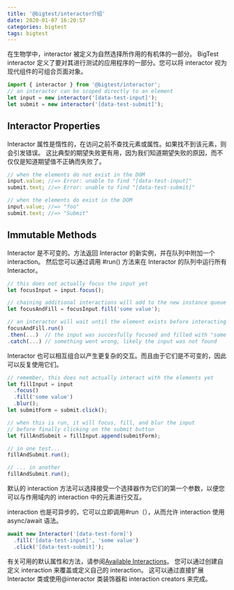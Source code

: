 ```yaml
---
title: '@bigtest/interactor介绍'
date: 2020-01-07 16:20:57
categories: bigtest
tags: bigtest
---
```


在生物学中，interactor 被定义为自然选择所作用的有机体的一部分。 BigTest interactor 定义了要对其进行测试的应用程序的一部分。您可以将 interactor 视为现代组件的可组合页面对象。

```js
import { interactor } from '@bigtest/interactor';
// an interactor can be scoped directly to an element
let input = new interactor('[data-test-input]');
let submit = new interactor('[data-test-submit]');
```

## Interactor Properties

Interactor 属性是惰性的，在访问之前不查找元素或属性。如果找不到该元素，则会引发错误。
这比典型的期望失败更有用，因为我们知道期望失败的原因，而不仅仅是知道期望值不正确而失败了。

```js
// when the elements do not exist in the DOM
input.value; //=> Error: unable to find "[data-test-input]"
submit.text; //=> Error: unable to find "[data-test-submit]"

// when the elements do exist in the DOM
input.value; //=> "foo"
submit.text; //=> "Submit"
```

## Immutable Methods

Interactor 是不可变的。方法返回 Interactor 的新实例，并在队列中附加一个 interaction。
然后您可以通过调用 #run() 方法来在 Interactor 的队列中运行所有 Interactor。

```js
// this does not actually focus the input yet
let focusInput = input.focus();

// chaining additional interactions will add to the new instance queue
let focusAndFill = focusInput.fill('some value');

// an interactor will wait until the element exists before interacting with it
focusAndFill.run()
.then(...)  // the input was succesfully focused and filled with "some value"
.catch(...) // something went wrong, likely the input was not found
```

Interactor 也可以相互组合以产生更复杂的交互。而且由于它们是不可变的，因此可以反复使用它们。

```js
// remember, this does not actually interact with the elements yet
let fillInput = input
  .focus()
  .fill('some value')
  .blur();
let submitForm = submit.click();

// when this is run, it will focus, fill, and blur the input
// before finally clicking on the submit button
let fillAndSubmit = fillInput.append(submitForm);

// in one test...
fillAndSubmit.run();

// ... in another
fillAndSubmit.run();
```

默认的 interaction 方法可以选择接受一个选择器作为它们的第一个参数，以便您可以与作用域内的 interaction 中的元素进行交互。

interaction 也是可异步的，它可以立即调用#run（），从而允许 interaction 使用 async/await 语法。

```js
await new Interactor('[data-test-form]')
  .fill('[data-test-input]', 'some value')
  .click('[data-test-submit]');
```

有关可用的默认属性和方法，请参阅[Available Interactions](https://bigtestjs.io/guides/interactors/available-interactions/)。
您可以通过创建自定义 interaction 来覆盖或定义自己的 interaction。
这可以通过直接扩展 Interactor 类或使用@interactor 类装饰器和 interaction creators 来完成。
